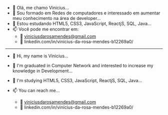 - 👋 Olá, me chamo Vinicius...
- 👀 Sou formado em Redes de computadores e interessado em aumentar meu conhecimento na área de developer...
- 🌱 Estou estudando HTML5, CSS3, JavaScript, ReactjS, SQL, Java...
- 📫 Você pode me encontrar em:
  - :e-mail: viniciusdarosamendes@gmail.com
  - :link: linkedin.com/in/vinícius-da-rosa-mendes-b12269a0/


------------------------------------------------------------------------------------------------------------------------------

- 👋 Hi, my name is Vinicius...

- 👀 I'm graduated in Computer Network and interested to increase my knowledge in Development...

- 🌱 I'm studying HTML5, CSS3, JavaScript, ReactjS, SQL, Java...

- 📫 You can reach me...

  - :e-mail: viniciusdarosamendes@gmail.com
  - :link: linkedin.com/in/vinícius-da-rosa-mendes-b12269a0/

  
